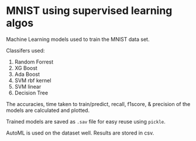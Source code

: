 # MNIST using supervised learning algos

Machine Learning models used to train the MNIST data set.

Classifers used: 
1. Random Forrest
2. XG Boost
3. Ada Boost
4. SVM rbf kernel
5. SVM linear
6. Decision Tree

The accuracies, time taken to train/predict, recall, f1score, & precision of the models are calculated and plotted.

Trained models are saved as ``.sav`` file for easy reuse using ``pickle``.

AutoML is used on the dataset well. Results are stored in csv.
